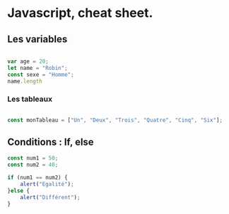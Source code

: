 # Javascript, cheat sheet. 

## Les variables 

```javascript 

var age = 20;
let name = "Robin";
const sexe = "Homme";
name.length 

```

### Les tableaux 

```javascript 

const monTableau = ["Un", "Deux", "Trois", "Quatre", "Cinq", "Six"];


```

## Conditions : If, else

```javascript
const num1 = 50;
const num2 = 40;

if (num1 == num2) {
	alert("Egalité");
}else { 
	alert("Différent");
}


```
